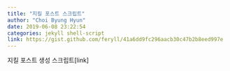 ```yaml
---
title: "지킬 포스트 스크립트"
author: "Choi Byung Hyun"
date: 2019-06-08 23:22:54
categories: jekyll shell-script
link: https://gist.github.com/feryll/41a6dd9fc296aacb30c47b2b8eed997e
---
```



지킬 포스트 생성 스크립트[link]

